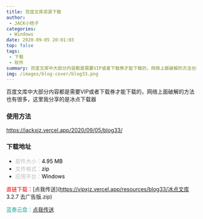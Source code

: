 ```yaml
---
title: 百度文库资源下载
author: 
 - JACK小桔子
categories: 
 - Windows
date: 2020-09-05 20:01:03
top: false
tags: 
 - 下载
 - 软件
summary: 百度文库中大部分内容都是需要VIP或者下载券才能下载的，网络上面破解的方法也有很多，这里我分享的是冰点下载器
img: /images/blog-cover/blog33.png
---
```

百度文库中大部分内容都是需要VIP或者下载券才能下载的，网络上面破解的方法也有很多，这里我分享的是冰点下载器

### 使用方法
<https://jackxjz.vercel.app/2020/09/05/blog33/>

### 下载地址
* <font color = #bcbcbc>软件大小：</font><font color = #000000>4.95 MB</font>
* <font color = #bcbcbc>文件格式：</font><font color = #000000>zip</font>
* <font color = #bcbcbc>应用平台：</font><font color = #000000>Windows</font>

<font color = #ff0000>直链下载：</font>[点我传送](https://vipxjz.vercel.app/resources/blog33/冰点文库 3.2.7 去广告版.zip)

<font color = #26a59a>蓝奏云盘：</font>[点我传送](https://xjz3103.lanzoux.com/iNylyfmgxqh)